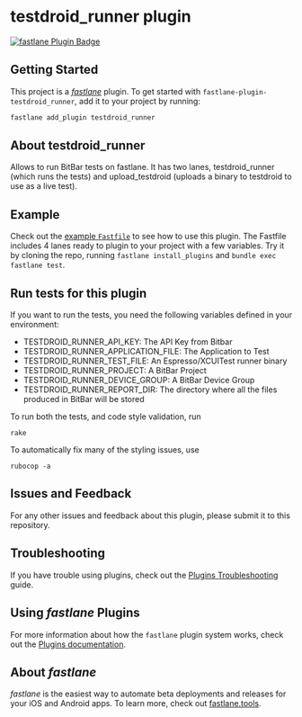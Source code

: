 # testdroid_runner plugin

[![fastlane Plugin Badge](https://rawcdn.githack.com/fastlane/fastlane/master/fastlane/assets/plugin-badge.svg)](https://rubygems.org/gems/fastlane-plugin-testdroid_runner)

## Getting Started

This project is a [_fastlane_](https://github.com/fastlane/fastlane) plugin. To get started with `fastlane-plugin-testdroid_runner`, add it to your project by running:

```bash
fastlane add_plugin testdroid_runner
```

## About testdroid_runner

Allows to run BitBar tests on fastlane. It has two lanes, testdroid_runner (which runs the tests) and upload_testdroid (uploads a binary to testdroid to use as a live test).

## Example

Check out the [example `Fastfile`](fastlane/Fastfile) to see how to use this plugin. The Fastfile includes 4 lanes ready to plugin to your project with a few variables.
Try it by cloning the repo, running `fastlane install_plugins` and `bundle exec fastlane test`.

## Run tests for this plugin

If you want to run the tests, you need the following variables defined in your environment:

- TESTDROID_RUNNER_API_KEY: The API Key from Bitbar
- TESTDROID_RUNNER_APPLICATION_FILE: The Application to Test
- TESTDROID_RUNNER_TEST_FILE: An Espresso/XCUITest runner binary
- TESTDROID_RUNNER_PROJECT: A BitBar Project
- TESTDROID_RUNNER_DEVICE_GROUP: A BitBar Device Group
- TESTDROID_RUNNER_REPORT_DIR: The directory where all the files produced in BitBar will be stored

To run both the tests, and code style validation, run

```
rake
```

To automatically fix many of the styling issues, use
```
rubocop -a
```

## Issues and Feedback

For any other issues and feedback about this plugin, please submit it to this repository.

## Troubleshooting

If you have trouble using plugins, check out the [Plugins Troubleshooting](https://docs.fastlane.tools/plugins/plugins-troubleshooting/) guide.

## Using _fastlane_ Plugins

For more information about how the `fastlane` plugin system works, check out the [Plugins documentation](https://docs.fastlane.tools/plugins/create-plugin/).

## About _fastlane_

_fastlane_ is the easiest way to automate beta deployments and releases for your iOS and Android apps. To learn more, check out [fastlane.tools](https://fastlane.tools).
